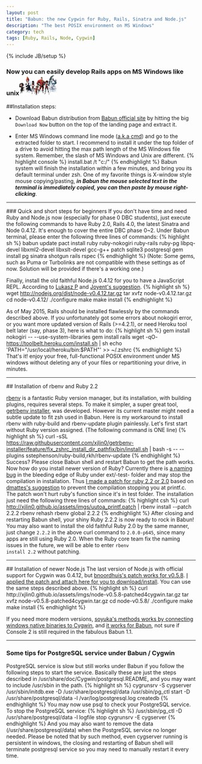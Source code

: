 ```yaml
---
layout: post
title: "Babun: the new Cygwin for Ruby, Rails, Sinatra and Node.js"
description: "The best POSIX environment on MS Windows"
category: tech
tags: [Ruby, Rails, Node, Cygwin]
---
```

{% include JB/setup %}
### Now you can easily develop Rails apps on MS Windows like unix<img src="/assets/imgs/users.jpg"  alt="major incredible roles" width="20%"/>

##Installation steps:
- Download Babun distribution from <a href="http://babun.github.io">Babun official site</a> by hitting the big <code>Download Now</code> button on the top of the landing page and extract it.

- Enter MS Windows command line mode (<a href="https://www.youtube.com/watch?v=JOrY5PEo-iE">a.k.a cmd</a>) and go to the extracted folder to start. I recommend to install it under the top folder of a drive to avoid hitting the max path length of the MS Windows file system. Remember, the slash of MS Windows and Unix are different.
{% highlight console %}
install.bat /t "c:/"
{% endhighlight %}
Babun system will finish the installation within a few minutes, and bring you its default terminal under zsh.  One of my favorite things is X-window style mouse copying/pasting, <em><strong>in Babun the mouse selected text in the terminal is immediately copied, you can then paste by mouse right-clicking</strong></em>.
<hr>
### Quick and short steps for beginners
If you don't have time and need Ruby and Node.js now (especially for phase 0 DBC students), just execute the following commands to have Ruby 2.0, Rails 4.0, the latest Sinatra and Node 0.4.12. It's enough to cover the entire DBC phase 0~2.  Under Babun terminal, please enter the following three lines of commands:
{% highlight sh %}
babun update
pact install ruby ruby-nokogiri ruby-rails ruby-pg libpq-devel libxml2-devel libxslt-devel gcc-g++ patch sqlite3 postgresql
gem install pg sinatra shotgun rails rspec
{% endhighlight %}
(Note: Some gems, such as Puma or Turbolinks are not compatible with these settings as of now. Solution will be provided if there's a working one.)

Finally, install the old faithful Node.js 0.4.12 for you to have a JavaScript REPL. According to <a href="https://github.com/babun/babun/issues/216">Lukasz P</a> and <a href="https://github.com/joyent/node/wiki/Installation#building-on-cygwin">Joyent's suggestion</a>.
{% highlight sh %}
wget http://nodejs.org/dist/node-v0.4.12.tar.gz
tar xvfz node-v0.4.12.tar.gz
cd node-v0.4.12/
./configure
make
make install
{% endhighlight %}

As of May 2015, Rails should be installed flawlessly by the commands described above. If you unfortunately got some errors about nokogiri error, or you want more updated version of Rails (>=4.2.1), or need Heroku tool belt later (say, phase 3), here is what to do:
{% highlight sh %}
gem install nokogiri -- --use-system-libraries
gem install rails
wget -qO- https://toolbelt.heroku.com/install.sh | sh
echo 'PATH="/usr/local/heroku/bin:$PATH"' >> ~/.zshrc
{% endhighlight %}
That's it! enjoy your free, full-functional POSIX environment under MS windows without deleting any of your files or repartitioning your drive, in minutes.

<hr>
## Installation of rbenv and Ruby 2.2

<a href="https://github.com/sstephenson/rbenv">rbenv</a> is a fantastic Ruby version manager, but its installation, with building plugins, requires several steps. To make it simpler, a super great tool, <a href="http://getrbenv.com/">getrbenv installer</a>, was developed. However its current master might need a subtle update to fit zsh used in Babun.  Here is my workaround to install rbenv with ruby-build and rbenv-update plugin painlessly. Let's first start without Ruby version assigned. (The following command is ONE line)
{% highlight sh %}
curl -sSL https://raw.githubusercontent.com/xjlin0/getrbenv-installer/feature/fix_zshrc_install_dir_pathfix/bin/install.sh | bash -s -- --plugins sstephenson/ruby-build,rkh/rbenv-update
{% endhighlight %}
Success? Please close Babun shell and restart Babun to get the path works. Now how do you install newer version of Ruby? Currently there is <a href="https://bugs.ruby-lang.org/issues/11065">a naming bug</a> in the bleeding edge of Ruby under ext/-test- folder and may stop the compilation in installation. Thus <a href="/assets/imgs/uutoa_printf.patch">I made a patch for ruby 2.2 or 2.0</a> based on <a href="https://github.com/babun/babun/issues/93">dmattes's suggestion</a> to prevent the compilation stopping you at printf.c. The patch won't hurt ruby's function since it's in test folder. The installation just need the following three lines of commands:
{% highlight csh %}
 curl http://xjlin0.github.io/assets/imgs/uutoa_printf.patch | rbenv install --patch 2.2.2
rbenv rehash
rbenv global 2.2.2
{% endhighlight %}
After closing and restarting Babun shell, your shiny Ruby 2.2.2 is now ready to rock in Babun! You may also want to install the old faithful Ruby 2.0 by the same manner, just change <code>2.2.2</code> in the above curl command to <code>2.0.0-p645</code>, since many apps are still using Ruby 2.0.  When the Ruby core team fix the naming issues in the future, we will be able to enter <code>rbenv install 2.2</code> without patching.

<hr>
## Installation of newer Node.js
The last version of Node.js with official support for Cygwin was 0.4.12, but <a href="https://github.com/joyent/node/issues/1734">bnoordhuis's patch works for v0.5.8</a>.  <a href="/assets/imgs/node-v0.5.8-patched4cygwin.tar.gz">I applied the patch and attach here for you to download/install</a>. You can use the same steps described above.
{% highlight sh %}
curl http://xjlin0.github.io/assets/imgs/node-v0.5.8-patched4cygwin.tar.gz
tar xvfz node-v0.5.8-patched4cygwin.tar.gz
cd node-v0.5.8/
./configure
make
make install
{% endhighlight %}

If you need more modern versions, <a href="http://soyuka.me/using-nodejs-with-cygwin-v0-10-25/">soyuka's methods works by connecting windows native binaries to Cygwin</a>, and <a href="https://github.com/babun/babun/issues/216">it works for Babun</a>, not sure if Console 2 is still required in the fabulous Babun 1.1.
<hr>

### Some tips for PostgreSQL service under Babun / Cygwin
PostgreSQL service is slow but still works under Babun if you follow the following steps to start the service. Basically these are just the steps described in /usr/share/doc/Cygwin/postgresql.README, and you may want to include /usr/sbin in the path.
{% highlight sh %}
cygrunsrv -S cygserver
/usr/sbin/initdb.exe -D /usr/share/postgresql/data
/usr/sbin/pg_ctl start -D /usr/share/postgresql/data -l /var/log/postgresql.log
createdb
{% endhighlight %}
You may now use psql to check your PostgreSQL service.  To stop the PostgreSQL service:
{% highlight sh %}
/usr/sbin/pg_ctl -D /usr/share/postgresql/data -l logfile stop
cygrunsrv -E cygserver
{% endhighlight %}
And you may also want to remove the data (/usr/share/postgresql/data) when the PostgreSQL service no longer needed.  Please be noted that by such method, even cygserver running is persistent in windows, the closing and restarting of Babun shell will terminate postgresql service so you may need to manually restart it every time.
